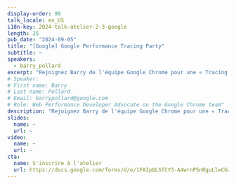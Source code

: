 ```yaml
---
display-order: 99
talk_locale: en_US
i18n-key: 2024-talk-atelier-2-3-google
length: 25
pub_date: "2024-09-05"
title: "[Google] Google Performance Tracing Party"
subtitle: ~
speakers:
  - barry_pollard
excerpt: "Rejoignez Barry de l'équipe Google Chrome pour une « Tracing party » en groupe, au cours de laquelle nous auditerons de quelques sites d'exemples en utilisant Google Tools pour identifier les problèmes de performance. Apportez des exemples de sites web et un esprit enthousiaste s'il vous plaît !"
# Speaker:
# First name: Barry
# Last name: Pollard
# Email: barrypollard@google.com
# Role: Web Performance Developer Advocate on the Google Chrome team"
description: "Rejoignez Barry de l'équipe Google Chrome pour une « Tracing party » en groupe, au cours de laquelle nous auditerons de quelques sites d'exemples en utilisant Google Tools pour identifier les problèmes de performance. Apportez des exemples de sites web et un esprit enthousiaste s'il vous plaît !"
slides:
  name: ~
  url: ~
video:
  name: ~
  url: ~
cta:
  name: S'inscrire à l'atelier
  url: https://docs.google.com/forms/d/e/1FAIpQLSfCY3-A4wrnP5nRguLlwCGav8pw8PBgePYmf7Yv2ryixWgT3Q/viewform?usp=sf_link
---
```


